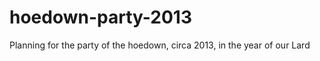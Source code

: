hoedown-party-2013
==================

Planning for the party of the hoedown, circa 2013, in the year of our Lard
